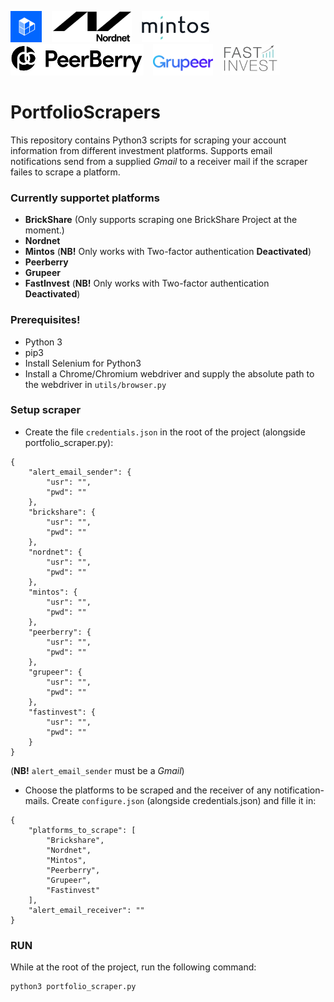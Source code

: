 <img src="platform_icons/brickshare_logo.jpg" alt="alt text" title="BrickShare" height="50">&nbsp;&nbsp;&nbsp;&nbsp;<img src="platform_icons/nordnet_logo.png" alt="alt text" title="Nordnet" height="50">&nbsp;&nbsp;&nbsp;&nbsp;<img src="platform_icons/mintos_logo.png" alt="alt text" title="Mintos" height="50">&nbsp;&nbsp;&nbsp;&nbsp;<img src="platform_icons/PeerBerry_logo.jpg" alt="alt text" title="Peerberry" height="50">&nbsp;&nbsp;&nbsp;&nbsp;<img src="platform_icons/grupeer_logo.png" alt="alt text" title="Grupeer" height="50">&nbsp;&nbsp;&nbsp;&nbsp;<img src="platform_icons/fastinvest_logo.jpg" alt="alt text" title="FastInvest" height="50">

# PortfolioScrapers
This repository contains Python3 scripts for scraping your account information from different investment platforms.
Supports email notifications send from a supplied _Gmail_ to a receiver mail if the scraper failes to scrape a platform.

### Currently supportet platforms
* __BrickShare__ (Only supports scraping one BrickShare Project at the moment.)
* __Nordnet__
* __Mintos__ (__NB!__ Only works with Two-factor authentication __Deactivated__)
* __Peerberry__
* __Grupeer__
* __FastInvest__ (__NB!__ Only works with Two-factor authentication __Deactivated__)

### Prerequisites!
* Python 3
* pip3
* Install Selenium for Python3
* Install a Chrome/Chromium webdriver and supply the absolute path to the webdriver in ```utils/browser.py```

### Setup scraper
* Create the file ```credentials.json``` in the root of the project (alongside portfolio\_scraper.py):
```
{
	"alert_email_sender": {
		"usr": "",
		"pwd": ""
	},
	"brickshare": {
		"usr": "",
		"pwd": ""
	},
	"nordnet": {
		"usr": "",
		"pwd": ""
	},
	"mintos": {
		"usr": "",
		"pwd": ""
	},
	"peerberry": {
		"usr": "",
		"pwd": ""
	},
	"grupeer": {
		"usr": "",
		"pwd": ""
	},
	"fastinvest": {
		"usr": "",
		"pwd": ""
	}
}
```
(__NB!__ ```alert_email_sender``` must be a _Gmail_)
* Choose the platforms to be scraped and the receiver of any notification-mails. Create ```configure.json``` (alongside credentials.json) and fille it in:
```
{
	"platforms_to_scrape": [
		"Brickshare",
		"Nordnet",
        "Mintos",
		"Peerberry",
		"Grupeer",
		"Fastinvest"
	],
	"alert_email_receiver": ""
}
```

### RUN
While at the root of the project, run the following command:
```
python3 portfolio_scraper.py
```

